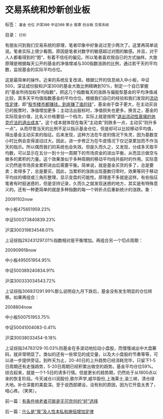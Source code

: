 # 交易系统和炒新创业板

标签： `基金` `仓位` `沪深300` `中证500` `莱士` `股票` `创业板` `交易系统` 

目录： `打印`

有朋友问到我们交易系统的原理，笔者印象中好象说过至少两次了。这里再简单说说。笔者实际上很少看图。原因是笔者对数字的敏感超过对图的敏感。并且，对于人人都看得到的“图”，有着不信任的偏见。所以笔者喜欢按自已的方式抽样。大致原理是根据每天公开的基金的净值增减与300指数涨跌的比例，通过若干天的平均数，监视基金的实际平均仓位。



这是最简单的操作。近来的系统反复改进。根据公开的信息纳入中小板，中证500，深证成份股和沪深300的基金大致比例精确到10%，制定一个自已掌握的“基金所持加权平均指数”，把这几个指数每天的涨跌与偏股型基金的平均净值减比较，其多天平均值指数基金的平均仓位。根据我们自已的经验和我们发现的[流动性定律](../../../2009/4/3/流动性定律，风险利润和不确定性.md)，即“[股市楼市都赚钱，到底赚了谁的钱](../../../2007/9/21/股市楼市人人都赚钱，到底赚了谁的钱.md)”，基金由于盘子更大，在主动买自已的股票时，净值增加更多；主动沽出股标时，净值损失也更多。换言之，基金的实际现金价值，比名义价格要低一个档次，实际上就是按照“[退出流动性衰竭的休克疗法的退出成本](../../../2009/10/22/休克反应的损失边界和止损.md)”。这个成本就体现在每天“主动卖”则跌多一点，主动买“则升多一点”。从而尽管当天的比例不足以指示基金仓位，但是却可以比较移动平均值，得出基金主动买卖的指征。后来发现，这种方法在牛皮的情况下失灵，因为基数变小时比例会变得波动过大。因此，进一步修正为在牛皮情况下仅记录累加而不作当天的指示。所以偶而我们的系统也会失效。但是久而久之，又发现，分成多天取平均数，可以显示在五分一到十分一周期下的市场资金的进出平衡，从而显示做空与做多的累积的力量。这个效果类似于多种周期的移动平均线共振时的作用。实际意义仍然是市场资金累积进出后需要平衡。简单说，就是基金买货的多了，总是要卖；卖得多了，总是要买。因此，当累积的涨跌出现基数归零时，效果等同于移动平均丝的缠绕或三角形整理，显示变盘的可能性。原理差不多就是这样。有些指征笔者有时挺迷惑的，但是坚持记录，久而久之就发现迷惑的地方，其实是有特殊意义的。还有一种更简单的就是多种指数的每一个转折点后重新统计的涨跌。象：

20091102now

中小板475651959.23%

中证500373840839.23%

沪深300319834548.01%

上证综指292431297.01%指数相对是平衡增加。再组合另一个切点周期：

200909918now

中小板495051954.95%

中证500389240834.91%

沪深300333034543.72%

上证综指306831291.99%那么说明自九月下跌后，基金没有发生明显的仓位转移。如果再组合：

2008804now

中小板500751953.75%

中证50041004083-0.41%

沪深30038033454-9.18%

上证综指34783129-10.03%则基金在多波动地拉动小盘股，而慢慢减出中大盘筹码，就非常明显了。类似的还有一些常见的成交量，以及大小盘股的节奏等等，可以进一步提供旁证。到昨天为止，20-40日的上升趋势已经消耗完毕，只留下1-5日周期还有走强趋势，5-20日周期已经积累出做空的趋势。基金平均仓位59%。综合起来，就是一个1-5日的诱多行情。但是更长的趋势期，仍然处于从1800点以来的恢复阶段。今天减仓川润股份,歌尔声学,威华股份,上海莱士,渝三峡，清仓绿大地。补仓深套的美盈深。至于说西部建设，没有别的原因，因为它开盘太贵了，咱心疼。（笑笑）。

前一篇：[有条件啃老者可能是无可奈何的“好”选择](../../../2009/11/3/有条件啃老者可能是无可奈何的“好”选择.md)

后一篇：[什么是“我”及人性本私和熵恒增加定律](../../../2009/11/4/什么是“我”及人性本私和熵恒增加定律.md)